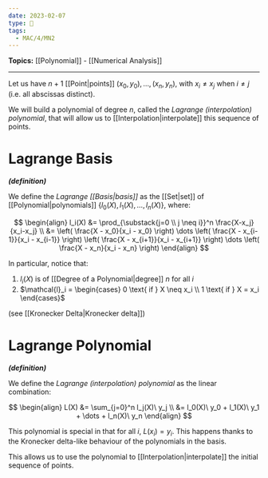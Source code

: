 ```yaml
---
date: 2023-02-07
type: 🧠
tags:
  - MAC/4/MN2
---
```


**Topics:** [[Polynomial]] - [[Numerical Analysis]]

---

Let us have $n+1$ [[Point|points]] $(x_0, y_0), \dots, (x_n, y_n)$, with $x_i \neq x_j$ when $i \neq j$ (i.e. all abscissas distinct).

We will build a polynomial of degree $n$, called the _Lagrange (interpolation) polynomial_, that will allow us to [[Interpolation|interpolate]] this sequence of points.

# Lagrange Basis

_**(definition)**_

We define the _Lagrange [[Basis|basis]]_ as the [[Set|set]] of [[Polynomial|polynomials]] $\{ l_0(X), l_1(X), \dots, l_n(X) \}$, where:

$$
\begin{align}
l_i(X)  &= \prod_{\substack{j=0 \\ j \neq i}}^n \frac{X-x_j}{x_i-x_j} \\
&= \left( \frac{X - x_0}{x_i - x_0} \right) \dots \left( \frac{X - x_{i-1}}{x_i - x_{i-1}} \right) \left( \frac{X - x_{i+1}}{x_i - x_{i+1}} \right) \dots \left( \frac{X - x_n}{x_i - x_n} \right)
\end{align}
$$

In particular, notice that:

1. $l_i(X)$ is of [[Degree of a Polynomial|degree]] $n$ for all $i$
2. $\mathcal{l}_i = \begin{cases} 0 \text{ if } X \neq x_i \\ 1 \text{ if } X = x_i \end{cases}$

(see [[Kronecker Delta|Kronecker delta]])

# Lagrange Polynomial

_**(definition)**_

We define the _Lagrange (interpolation) polynomial_ as the linear combination:

$$
\begin{align}
L(X) &= \sum_{j=0}^n l_j(X)\ y_j \\
&= l_0(X)\ y_0 + l_1(X)\ y_1 + \dots + l_n(X)\ y_n
\end{align}
$$

This polynomial is special in that for all $i$, $L(x_i) = y_i$. This happens thanks to the Kronecker delta-like behaviour of the polynomials in the basis.

This allows us to use the polynomial to [[Interpolation|interpolate]] the initial sequence of points.
